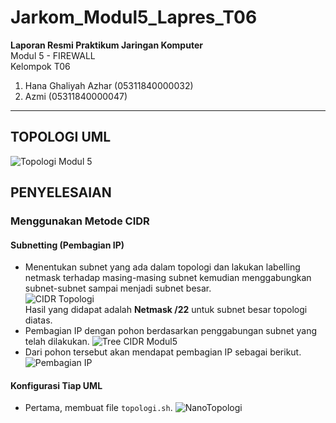 # Jarkom_Modul5_Lapres_T06
<b> Laporan Resmi Praktikum Jaringan Komputer </b> <br>
Modul 5 - FIREWALL <br>
Kelompok T06
1. Hana Ghaliyah Azhar  (05311840000032)
2. Azmi                 (05311840000047)

-----------------------------------------------------------------------------------------------------------------------------------------------------------------------------------

## TOPOLOGI UML <br>
![Topologi Modul 5](https://user-images.githubusercontent.com/61286109/102757895-8d583d80-43a4-11eb-971a-50f803ca820a.PNG) <br>
## PENYELESAIAN <br>
### Menggunakan Metode CIDR
#### Subnetting (Pembagian IP) <br>
- Menentukan subnet yang ada dalam topologi dan lakukan labelling netmask terhadap masing-masing subnet kemudian menggabungkan subnet-subnet sampai menjadi subnet besar. <br>
![CIDR Topologi](https://user-images.githubusercontent.com/61286109/102782210-8c86d200-43cb-11eb-8316-12f8969fb196.png) <br>
Hasil yang didapat adalah <b>Netmask /22</b> untuk subnet besar topologi diatas.
- Pembagian IP dengan pohon berdasarkan penggabungan subnet yang telah dilakukan.
![Tree CIDR Modul5](https://user-images.githubusercontent.com/61286109/102784642-43388180-43cf-11eb-8c7a-9bc348e96a5f.png) <br>
- Dari pohon tersebut akan mendapat pembagian IP sebagai berikut. <br>
![Pembagian IP](https://user-images.githubusercontent.com/61286109/102783285-4468af00-43cd-11eb-8fca-1ebc1157ef22.PNG) <br>

#### Konfigurasi Tiap UML
- Pertama, membuat file `topologi.sh`.
![NanoTopologi](https://user-images.githubusercontent.com/61286109/102784082-73cbeb80-43ce-11eb-89e5-5bfb656220a9.PNG) <br>
